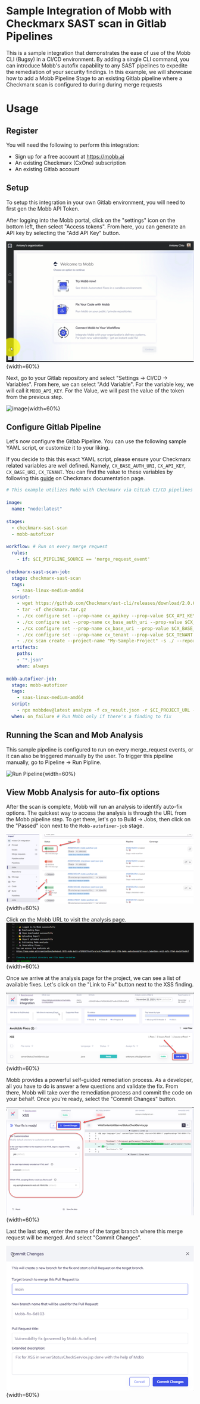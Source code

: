 # Sample Integration of Mobb with Checkmarx SAST scan in Gitlab Pipelines

This is a sample integration that demonstrates the ease of use of the Mobb CLI (Bugsy) in a CI/CD environment. By adding a single CLI command, you can introduce Mobb's autofix capability to any SAST pipelines to expedite the remediation of your security findings. In this  example, we will showcase how to add a Mobb Pipeline Stage to an existing Gitlab pipeline where a Checkmarx scan is configured to during during merge requests

# Usage

## Register

You will need the following to perform this integration:

- Sign up for a free account at https://mobb.ai
- An existing Checkmarx (CxOne) subscription
- An existing Gitlab account

## Setup 

To setup this integration in your own Gitlab environment, you will need to first gen the Mobb API Token. 

After logging into the Mobb portal, click on the "settings" icon on the bottom left, then select "Access tokens". 
From here, you can generate an API key by selecting the "Add API Key" button. 

![image](/source/images/MobbGenerateAPI.gif "Generate Mobb API Key"){width=60%}

Next, go to your Gitlab repository and select "Settings -> CI/CD -> Variables". From here, we can select "Add Variable". For the variable key, we will call it `MOBB_API_KEY`. For the Value, we will past the value of the token from the previous step. 

![image](/source/images/Mobb_SaveVariableGitlab.gif.gif "Gitlab Add Variable"){width=60%}

## Configure Gitlab Pipeline

Let's now configure the Gitlab Pipeline. You can use the following sample YAML script, or customize it to your liking. 

If you decide to this this exact YAML script, please ensure your Checkmarx related variables are well defined. Namely, 
`CX_BASE_AUTH_URI`, `CX_API_KEY`, `CX_BASE_URI`, `CX_TENANT`. You can find the value to these variables by following this [guide](https://checkmarx.com/resource/documents/en/34965-118315-authentication-for-checkmarx-one-cli.html) on Checkmarx documentation page. 

```yaml
# This example utilizes Mobb with Checkmarx via GitLab CI/CD pipelines

image:
  name: "node:latest"

stages:
  - checkmarx-sast-scan
  - mobb-autofixer

workflow: # Run on every merge request
  rules:
    - if: $CI_PIPELINE_SOURCE == 'merge_request_event'

checkmarx-sast-scan-job:
  stage: checkmarx-sast-scan
  tags:
    - saas-linux-medium-amd64
  script:
    - wget https://github.com/Checkmarx/ast-cli/releases/download/2.0.61/ast-cli_2.0.61_linux_x64.tar.gz -O checkmarx.tar.gz
    - tar -xf checkmarx.tar.gz
    - ./cx configure set --prop-name cx_apikey --prop-value $CX_API_KEY
    - ./cx configure set --prop-name cx_base_auth_uri --prop-value $CX_BASE_AUTH_URI
    - ./cx configure set --prop-name cx_base_uri --prop-value $CX_BASE_URI
    - ./cx configure set --prop-name cx_tenant --prop-value $CX_TENANT
    - ./cx scan create --project-name "My-Sample-Project" -s ./ --report-format json --scan-types sast --branch nobranch  --threshold "sast-high=1"
  artifacts:
    paths:
    - "*.json"
    when: always

mobb-autofixer-job:
  stage: mobb-autofixer
  tags:
    - saas-linux-medium-amd64
  script:
    - npx mobbdev@latest analyze -f cx_result.json -r $CI_PROJECT_URL --ref $CI_COMMIT_REF_NAME --api-key $MOBB_API_KEY
  when: on_failure # Run Mobb only if there's a finding to fix
```
## Running the Scan and Mob Analysis

This sample pipeline is configured to run on every merge_request events, or it can also be triggered manually by the user. 
To trigger this pipeline manually, go to Pipeline -> Run Pipline.

![Run Pipeline](/source/images/MobbPipeline_RunPipeline "Run Pipeline"){width=60%}

## View Mobb Analysis for auto-fix options

After the scan is complete, Mobb will run an analysis to identify auto-fix options. The quickest way to access the analysis is through the URL from the Mobb pipeline step. To get there, let's go to Build -> Jobs, then click on the "Passed" icon next to the `Mobb-autofixer-job` stage. 

![Gitlab Pipeline - Mobb Stage Passed](/source/images/MobbPipeline_Passed.png "Gitlab Pipeline - Mobb Stage Passed"){width=60%}

Click on the Mobb URL to visit the analysis page. 
![Gitlab Pipeline - Mobb URL](/source/images/MobbPipeline_URL.png "Gitlab Pipeline - Mobb URL"){width=60%}

Once we arrive at the analysis page for the project, we can see a list of available fixes. Let's click on the "Link to Fix" button next to the XSS finding. 

![Mobb - Project Page](/source/images/Mobb_ProjectPage.png "Mobb - Project Page"){width=60%}

Mobb provides a powerful self-guided remediation process. As a developer, all you have to do is answer a few questions and validate the fix. From there, Mobb will take over the remediation process and commit the code on your behalf. Once you're ready, select the "Commit Changes" button. 

![Mobb - Commit Fix](/source/images/Mobbmmit_CommitFix.png "Mobb - Commit Fix"){width=60%}

Last the last step, enter the name of the target branch where this merge request will be merged. And select "Commit Changes". 

![Mobb - Commit Changes](/source/images/Mobbmmit_CommitChanges.png "Mobb - Commit Changes"){width=60%}

